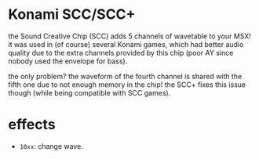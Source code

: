 # Konami SCC/SCC+

the Sound Creative Chip (SCC) adds 5 channels of wavetable to your MSX!
it was used in (of course) several Konami games, which had better audio quality due to the extra channels provided by this chip (poor AY since nobody used the envelope for bass).

the only problem? the waveform of the fourth channel is shared with the fifth one due to not enough memory in the chip!
the SCC+ fixes this issue though (while being compatible with SCC games).

# effects

- `10xx`: change wave.
